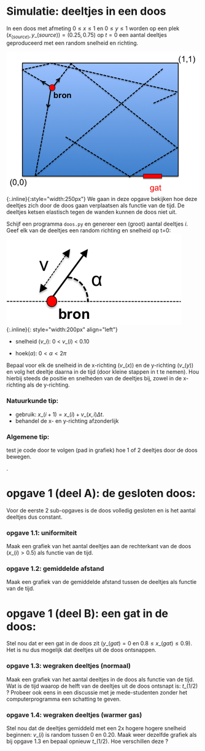 # Simulatie: deeltjes in een doos

In een doos met afmeting $0 \leq x \leq 1$ en $0 \leq y \leq 1$ worden op een
plek $(x_(source),y\_(source)) = (0.25,0.75)$ op $t=0$ een aantal deeltjes
geproduceerd met een random snelheid en richting.

![Doos](Doos.png){:.inline}{:style="width:250px"} We gaan in deze opgave
bekijken hoe deze deeltjes zich door de doos gaan verplaatsen als functie van
de tijd. De deeltjes ketsen elastisch tegen de wanden kunnen de doos niet uit.

Schijf een programma `doos.py` en genereer een (groot) aantal deeltjes $i$.
Geef elk van de deeltjes een random richting en snelheid op t=0:
![Kinematica](Kinematica.png){:.inline}{: style="width:200px" align="left"} 

* snelheid ($v\_i$): 0 < $v\_(i)$ < 0.10

* hoek($\alpha$):  $0 < \alpha < 2\pi$



Bepaal voor elk de snelheid in de x-richting ($v\_(x)$) en de y-richting ($v\_(y)$) 
en volg het deeltje daarna in de tijd (door kleine stappen in t te nemen). Hou 
hierbij steeds de positie en snelheden van de deeltjes bij, zowel in de x-richting 
als de y-richting.


### Natuurkunde tip: 
* gebruik: $x\_(i+1) = x\_(i) +v\_(x,i)\Delta t$. 
* behandel de x- en y-richting afzonderlijk

### Algemene tip:
test je code door te volgen (pad in grafiek) hoe 1 of 2 deeltjes door de doos bewegen.

.

# opgave 1 (deel A): de gesloten doos:

Voor de eerste 2 sub-opgaves is de doos volledig gesloten en is het aantal deeltjes 
dus constant.

### opgave 1.1: uniformiteit

Maak een grafiek van het aantal deeltjes aan de rechterkant van de doos 
($x\_(i) > 0.5$) als functie van de tijd.

### opgave 1.2: gemiddelde afstand

Maak een grafiek van de gemiddelde afstand tussen de deeltjes als functie van de tijd.


# opgave 1 (deel B): een gat in de doos:

Stel nou dat er een gat in de doos zit ($y\_(gat) = 0$ en $0.8 \leq x\_(gat) \leq 0.9$). 
Het is nu dus mogelijk dat deeltjes uit de doos ontsnappen.

### opgave 1.3: wegraken deeltjes (normaal)

Maak een grafiek van het aantal deeltjes in de doos als functie van de tijd. Wat is de tijd 
waarop de helft van de deeltjes uit de doos ontsnapt is: $t\_(1/2)$ ? Probeer ook eens in 
een discussie met je mede-studenten zonder het computerprogramma een schatting te geven. 

### opgave 1.4: wegraken deeltjes (warmer gas)

Stel nou dat de deeltjes gemiddeld met een 2x hogere hogere snelheid beginnen: $v\_(i)$ is 
random tussen 0 en 0.20. Maak weer dezelfde grafiek als bij opgave 1.3 en bepaal opnieuw 
$t\_(1/2)$. Hoe verschillen deze ?

